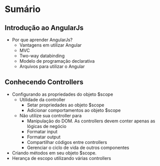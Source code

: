 # Sumário

Introdução ao AngularJs
---
* Por que aprender AngularJs?
    * Vantagens em utilizar Angular
    * MVC
    * Two-way databinding
    * Modelo de programação declarativa
    * Arquivos para utilizar o Angular

Conhecendo Controllers
---

* Configurando as propriedades do objeto $scope
  * Utilidade da controller
    * Setar propriedades ao objeto $scope
    * Adicionar comportamentos ao objeto $scope
  * Não utilize sua controller para
    * Manipulação do DOM. As controllers devem conter apenas as lógicas de negócio
    * Formatar input
    * Formatar output
    * Compartilhar códigos entre controllers
    * Gerenciar o ciclo de vida de outros componentes
* Criando métodos em seu objeto $scope.
* Herança de escopo utilizando várias controllers




